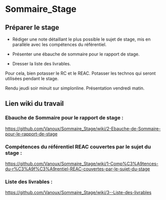 # Sommaire_Stage

## Préparer le stage

- Rédiger une note détaillant le plus possible le sujet de stage, mis en parallèle avec les compétences du référentiel.

- Présenter une ébauche de sommaire pour le rapport de stage.

- Dresser la liste des livrables.

Pour cela, bien potasser le RC et le REAC. Potasser les technos qui seront utilisées pendant le stage.


Rendu jeudi soir minuit sur simplonline.
Présentation vendredi matin.

## Lien wiki du travail

### Ebauche de Sommaire pour le rapport de stage : 
https://github.com/Vanoux/Sommaire_Stage/wiki/2-Ebauche-de-Sommaire-pour-le-rapport-de-stage

### Compétences du référentiel REAC couvertes par le sujet du stage :
https://github.com/Vanoux/Sommaire_Stage/wiki/1-Comp%C3%A9tences-du-r%C3%A9f%C3%A9rentiel-REAC-couvertes-par-le-sujet-du-stage

###  Liste des livrables : 
https://github.com/Vanoux/Sommaire_Stage/wiki/3--Liste-des-livrables
